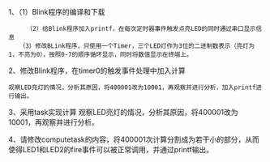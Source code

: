 1、（1）Blink程序的编译和下载

		 （2）给Blink程序加入printf，在每次定时器事件触发点亮LED的同时通过串口显示信息
	   （3）修改BLink程序，只使用一个Timer，三个LED灯作为3位的二进制数表示（亮灯为1，不亮为0），按照0-7的顺序循环显示，同时将数值显示在终端上。
2、修改Blink程序，在timer0的触发事件处理中加入计算

	观察LED亮灯的情况，分析其原因，将400001改为10001，再观察并进行分析，加入printf进行输出。
3、采用task实现计算
观察LED亮灯的情况，分析其原因，将400001改为10001，再观察并进行分析。


4、请修改computetask的内容，将400001次计算分割成为若干小的部分，从而使得LED1和LED2的fire事件可以被正常调用，并通过printf输出。 